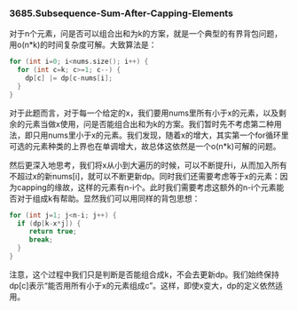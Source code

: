 ### 3685.Subsequence-Sum-After-Capping-Elements

对于n个元素，问是否可以组合出和为k的方案，就是一个典型的有界背包问题，用o(n*k)的时间复杂度可解。大致算法是：
```cpp
for (int i=0; i<nums.size(); i++) {
  for (int c=k; c>=1; c--) {
    dp[c] |= dp[c-nums[i];
  }
}
```

对于此题而言，对于每一个给定的x，我们要用nums里所有小于x的元素，以及剩余的元素当做x使用，问是否能组合出和为k的方案。我们暂时先不考虑第二种用法，即只用nums里小于x的元素。我们发现，随着x的增大，其实第一个for循环里可选的元素种类的上界也在单调增大，故总体这依然是一个o(n*k)可解的问题。

然后更深入地思考，我们将x从小到大遍历的时候，可以不断提升i，从而加入所有不超过x的新nums[i]，就可以不断更新dp。同时我们还需要考虑等于x的元素：因为capping的缘故，这样的元素有n-i个。此时我们需要考虑这额外的n-i个元素能否对于组成k有帮助。显然我们可以用同样的背包思想：
```cpp
for (int j=1; j<n-i; j++) {
  if (dp[k-x*j]) {
     return true;
     break;
  }
}
```
注意，这个过程中我们只是判断是否能组合成k，不会去更新dp。我们始终保持dp[c]表示“能否用所有小于x的元素组成c”。这样，即使x变大，dp的定义依然适用。

